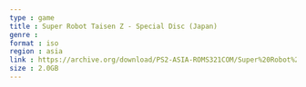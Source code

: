 ```yaml
---
type : game
title : Super Robot Taisen Z - Special Disc (Japan)
genre : 
format : iso
region : asia
link : https://archive.org/download/PS2-ASIA-ROMS321COM/Super%20Robot%20Taisen%20Z%20-%20Special%20Disc%20%28Japan%29.7z
size : 2.0GB
---
```

